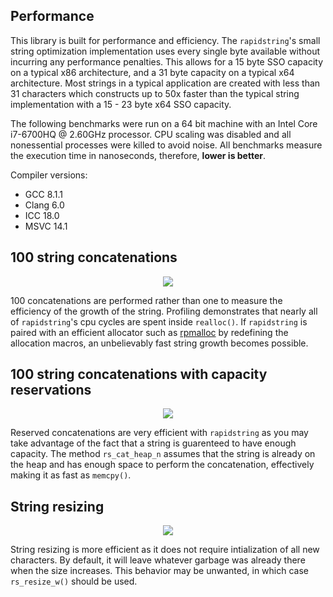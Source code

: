 ## Performance
This library is built for performance and efficiency. The `rapidstring`'s small string optimization implementation uses every single byte available without incurring any performance penalties. This allows for a 15 byte SSO capacity on a typical x86 architecture, and a 31 byte capacity on a typical x64 architecture. Most strings in a typical application are created with less than 31 characters which constructs up to 50x faster than the typical string implementation with a 15 - 23 byte x64 SSO capacity.

The following benchmarks were run on a 64 bit machine with an Intel Core i7-6700HQ @ 2.60GHz processor. CPU scaling was disabled and all nonessential processes were killed to avoid noise. All benchmarks measure the execution time in nanoseconds, therefore, **lower is better**.

Compiler versions:
- GCC 8.1.1
- Clang 6.0
- ICC 18.0
- MSVC 14.1

## 100 string concatenations
<div align="center"><img src="https://i.imgur.com/O8Wp5F4.png"/></div>

100 concatenations are performed rather than one to measure the efficiency of the growth of the string. Profiling demonstrates that nearly all of `rapidstring`'s cpu cycles are spent inside `realloc()`. If `rapidstring` is paired with an efficient allocator such as [rpmalloc](https://github.com/rampantpixels/rpmalloc) by redefining the allocation macros, an unbelievably fast string growth becomes possible.

## 100 string concatenations with capacity reservations
<div align="center"><img src="https://i.imgur.com/G3f9NMm.png"/></div>

Reserved concatenations are very efficient with `rapidstring` as you may take advantage of the fact that a string is guarenteed to have enough capacity. The method `rs_cat_heap_n` assumes that the string is already on the heap and has enough space to perform the concatenation, effectively making it as fast as `memcpy()`.

## String resizing
<div align="center"><img src="https://i.imgur.com/n2Ad7Ga.png"/></div>

String resizing is more efficient as it does not require intialization of all new characters. By default, it will leave whatever garbage was already there when the size increases. This behavior may be unwanted, in which case `rs_resize_w()` should be used.
